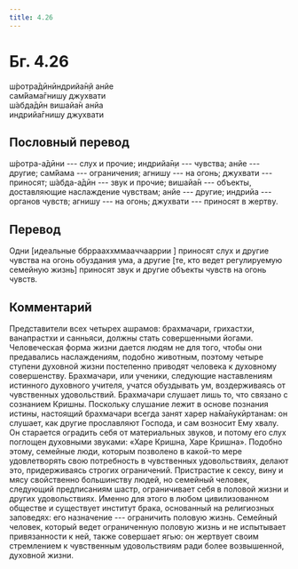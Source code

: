 ```yaml
---
title: 4.26
---
```


# Бг. 4.26
ш́ротра̄дӣнӣндрийа̄н̣й анйе<br/>
сам̇йама̄гнишу джухвати<br/>
ш́абда̄дӣн вишайа̄н анйа<br/>
индрийа̄гнишу джухвати
## Пословный перевод

ш́ротра-а̄дӣни --- слух и прочие; индрийа̄н̣и --- чувства; анйе --- другие;
сам̇йама --- ограничения; агнишу --- на огонь; джухвати --- приносят;
ш́абда-а̄дӣн --- звук и прочие; вишайа̄н --- объекты, доставляющие
наслаждение чувствам; анйе --- другие; индрийа --- органов чувств;
агнишу --- на огонь; джухвати --- приносят в жертву.

## Перевод

Одни \[идеальные ббррааххммааччааррии \] приносят слух и другие чувства
на огонь обуздания ума, а другие \[те, кто ведет регулируемую семейную
жизнь\] приносят звук и другие объекты чувств на огонь чувств.

## Комментарий

Представители всех четырех ашрамов: брахмачари, грихастхи, ванапрастхи и
санньяси, должны стать совершенными йогами. Человеческая форма жизни
дается людям не для того, чтобы они предавались наслаждениям, подобно
животным, поэтому четыре ступени духовной жизни постепенно приводят
человека к духовному совершенству. Брахмачари, или ученики, следующие
наставлениям истинного духовного учителя, учатся обуздывать ум,
воздерживаясь от чувственных удовольствий. Брахмачари слушает лишь то,
что связано с сознанием Кришны. Поскольку слушание лежит в основе
познания истины, настоящий брахмачари всегда занят харер на̄ма̄нукӣртанам:
он слушает, как другие прославляют Господа, и сам возносит Ему хвалу. Он
старается оградить себя от материальных звуков, и потому его слух
поглощен духовными звуками: «Харе Кришна, Харе Кришна». Подобно этому,
семейные люди, которым позволено в какой-то мере удовлетворять свою
потребность в чувственных удовольствиях, делают это, придерживаясь
строгих ограничений. Пристрастие к сексу, вину и мясу свойственно
большинству людей, но семейный человек, следующий предписаниям шастр,
ограничивает себя в половой жизни и других удовольствиях. Именно для
этого в любом цивилизованном обществе и существует институт брака,
основанный на религиозных заповедях: его назначение --- ограничить
половую жизнь. Семейный человек, который ведет ограниченную половую
жизнь и не испытывает привязанности к ней, также совершает ягью: он
жертвует своим стремлением к чувственным удовольствиям ради более
возвышенной, духовной жизни.
